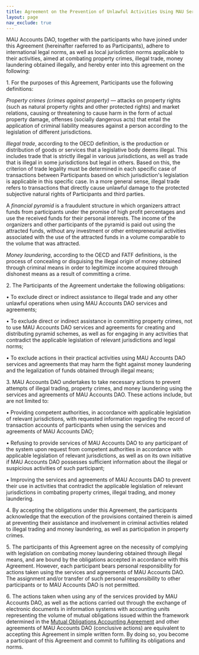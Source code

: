 ```yaml
---
title: Agreement on the Prevention of Unlawful Activities Using MAU Services and Agreements
layout: page
nav_exclude: true
---
```


MAU Accounts DAO, together with the participants who have joined under this Agreement (hereinafter raeferred to as Participants), adhere to international legal norms, as well as local jurisdiction norms applicable to their activities, aimed at combating property crimes, illegal trade, money laundering obtained illegally, and hereby enter into this agreement on the following:

1\. For the purposes of this Agreement, Participants use the following definitions:

*Property crimes (crimes against property)* — attacks on property rights (such as natural property rights and other protected rights) and market relations, causing or threatening to cause harm in the form of actual property damage, offenses (socially dangerous acts) that entail the application of criminal liability measures against a person according to the legislation of different jurisdictions.

*Illegal trade*, according to the OECD definition, is the production or distribution of goods or services that a legislative body deems illegal. This includes trade that is strictly illegal in various jurisdictions, as well as trade that is illegal in some jurisdictions but legal in others. Based on this, the criterion of trade legality must be determined in each specific case of transactions between Participants based on which jurisdiction's legislation is applicable in this specific case. In a more general sense, illegal trade refers to transactions that directly cause unlawful damage to the protected subjective natural rights of Participants and third parties.

A *financial pyramid* is a fraudulent structure in which organizers attract funds from participants under the promise of high profit percentages and use the received funds for their personal interests. The income of the organizers and other participants of the pyramid is paid out using the attracted funds, without any investment or other entrepreneurial activities associated with the use of the attracted funds in a volume comparable to the volume that was attracted.

*Money laundering*, according to the OECD and FATF definitions, is the process of concealing or disguising the illegal origin of money obtained through criminal means in order to legitimize income acquired through dishonest means as a result of committing a crime.

2\. The Participants of the Agreement undertake the following obligations:

• To exclude direct or indirect assistance to illegal trade and any other unlawful operations when using MAU Accounts DAO services and agreements;

• To exclude direct or indirect assistance in committing property crimes, not to use MAU Accounts DAO services and agreements for creating and distributing pyramid schemes, as well as for engaging in any activities that contradict the applicable legislation of relevant jurisdictions and legal norms;

• To exclude actions in their practical activities using MAU Accounts DAO services and agreements that may harm the fight against money laundering and the legalization of funds obtained through illegal means;      

3\. MAU Accounts DAO undertakes to take necessary actions to prevent attempts of illegal trading, property crimes, and money laundering using the services and agreements of MAU Accounts DAO. These actions include, but are not limited to:

• Providing competent authorities, in accordance with applicable legislation of relevant jurisdictions, with requested information regarding the record of transaction accounts of participants when using the services and agreements of MAU Accounts DAO;

• Refusing to provide services of MAU Accounts DAO to any participant of the system upon request from competent authorities in accordance with applicable legislation of relevant jurisdictions, as well as on its own initiative if MAU Accounts DAO possesses sufficient information about the illegal or suspicious activities of such participant;

• Improving the services and agreements of MAU Accounts DAO to prevent their use in activities that contradict the applicable legislation of relevant jurisdictions in combating property crimes, illegal trading, and money laundering.

4\. By accepting the obligations under this Agreement, the participants acknowledge that the execution of the provisions contained therein is aimed at preventing their assistance and involvement in criminal activities related to illegal trading and money laundering, as well as participation in property crimes.

5\. The participants of this Agreement agree on the necessity of complying with legislation on combating money laundering obtained through illegal means, and are bound by the obligations accepted in accordance with this Agreement. However, each participant bears personal responsibility for actions taken using the services and agreements of MAU Accounts DAO. The assignment and/or transfer of such personal responsibility to other participants or to MAU Accounts DAO is not permitted.

6\. The actions taken when using any of the services provided by MAU Accounts DAO, as well as the actions carried out through the exchange of electronic documents in information systems with accounting units representing the volume of mutual obligations issued within the framework determined in the [Mutual Obligations Accounting Agreement]({{site.url}}{{site.baseurl}}/legal_agreement_en) and other agreements of MAU Accounts DAO (conclusive actions) are equivalent to accepting this Agreement in simple written form. By doing so, you become a participant of this Agreement and commit to fulfilling its obligations and norms.

